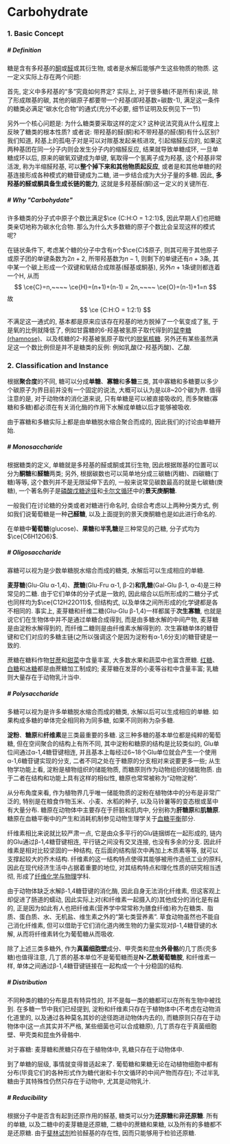 # Carbohydrate

### 1. Basic Concept

##### # Definition

糖是含有多羟基的[酮]()或[醛]()或其衍生物, 或者是水解后能够产生这些物质的物质. 这一定义实际上存在两个问题: 

首先, 定义中多羟基的“多”究竟如何界定? 实际上, 对于很多糖(不是所有)来说, 除了形成羰基的碳, 其他的碳原子都要带一个羟基(即羟基数=碳数-1), 满足这一条件的糖类必满足“碳水化合物”的通式(充分不必要, 细节证明及反例见下一节)

另外一个核心问题是: 为什么糖类要采取这样的定义? 这种说法究竟从什么程度上反映了糖类的根本性质? 或者说: 带羟基的醛(酮)和不带羟基的醛(酮)有什么区别? 我们知道, 羟基上的孤电子对是可以对羰基发起亲核进攻, 引起缩醛反应的, 如果这两种基团在同一分子内则会发生分子内的缩醛反应, 结果就导致单糖成环, 一旦单糖成环以后, 原来的碳氧双键成为单键, 氧取得一个氢离子成为羟基, 这个羟基非常活泼, 称为半缩醛羟基, 可以**整个掉下来和其他物质起反应**, 或者是和其他单糖的羟基连接形成各种模式的糖苷键成为二糖, 进一步结合成为大分子量的多糖. 因此, **多羟基的醛或酮具备生成长链的能力**, 这就是多羟基醛(酮)这一定义的关键所在.



##### # Why "Carbohydate"

许多糖类的分子式中原子个数比满足$\ce {C:H:O = 1:2:1}$, 因此早期人们也把糖类亲切地称为碳水化合物. 那么为什么大多数糖的原子个数比会呈现这样的模式呢?

在链状条件下, 考虑某个糖的分子中含有$n$个$\ce{C}$原子, 则其可用于其他原子或原子团的单键条数为$2n+2$, 所带羟基数为$n-1$, 则剩下的单键还有$n+3$条, 其中某一个碳上形成一个双键和氧结合成羰基(醛基或酮基), 另外$n+1$条键则都连着一个H, 从而
$$
\ce{C}=n,~~~~ \ce{H}=(n+1)+(n-1) = 2n,~~~~ \ce{O}=(n-1)+1=n
$$
故
$$
\ce {C:H:O = 1:2:1}
$$
不满足这一通式的, 基本都是原来应该存在羟基的地方脱掉了一个氧变成了氢, 于是氧的比例就降低了, 例如甘露糖的6-羟基被氢原子取代得到的[鼠李糖(rhamnose)]()、以及核糖的2-羟基被氢原子取代的[脱氧核糖](). 另外还有某些虽然满足这一个数比例但是并不是糖类的反例: 例如乳酸(2-羟基丙酸)、乙酸.





### 2. Classification and Instance

根据**聚合度**的不同, 糖可以分成**单糖**、**寡糖**和**多糖**三类, 其中寡糖和多糖要以多少个碳原子为界目前并没有一个固定的说法, 大概可以认为是以8~20个碳为界. 值得注意的是, 对于动物体的消化道来说, 只有单糖是可以被直接吸收的, 而多聚糖(寡糖和多糖)都必须在有关消化酶的作用下水解成单糖以后才能够被吸收.

由于寡糖和多糖实际上都是由单糖脱水缩合聚合而成的, 因此我们的讨论由单糖开始.



##### # Monosaccharide

根据糖类的定义, 单糖就是多羟基的醛或酮或其衍生物, 因此根据羰基的位置可以分为**酮糖**和**醛糖**两类; 另外, 根据碳数也可以简单地分成三碳糖(丙糖)、四碳糖(丁糖)等等, 这个数列并不是无限延伸下去的, 一般来说常见碳数最高的就是七碳糖(庚糖), 一个著名例子是[磷酸戊糖途径]()和[卡尔文循环]()中的**景天庚酮糖**.

一般我们在讨论糖的分类或者对糖进行命名时, 会综合考虑以上两种分类方式, 例如我们说葡萄糖是一种**己醛糖**, 以及上面提到的景天庚酮糖也是如此进行命名的.

在单糖中**葡萄糖**(glucose)、**果糖**和**半乳糖**是三种常见的己糖, 分子式均为$\ce{C6H12O6}$.



##### # Oligosaccharide

寡糖可以视为是少数单糖脱水缩合而成的糖类, 水解后可以生成相应的单糖. 

**麦芽糖**(Glu-Glu α-1,4)、**蔗糖**(Glu-Fru α-1, β-2)**和乳糖**(Gal-Glu β-1, α-4)是三种常见的二糖. 由于它们单体的分子式是一致的, 因此缩合以后所形成的二糖分子式也同样均为$\ce{C12H22O11}$, 但结构式, 以及单体之间所形成的化学键都是各不相同的. 事实上, 麦芽糖和纤维二糖(Glu-Glu β-1,4)一样都属于**次生寡糖**, 也就是说它们在生物体中并不是通过单糖合成得到, 而是由多糖水解的中间产物, 麦芽糖是由淀粉水解得到的, 而纤维二糖则是由纤维素水解得到的. 次生寡糖单体的糖苷键和它们对应的多糖主链(之所以强调这个是因为淀粉有α-1,6分支)的糖苷键是一致的.

蔗糖在糖料作物[甘蔗](botany/Saccharum.md)和[甜菜]()中含量丰富, 大多数水果和蔬菜中也富含蔗糖. [红糖]()、[白糖]()和[冰糖]()都是由蔗糖加工制成的; 麦芽糖在发芽的小麦等谷粒中含量丰富; 乳糖则大量存在于动物乳汁当中.



##### # Polysaccharide

多糖可以视为是许多单糖脱水缩合而成的糖类, 水解以后可以生成相应的单糖. 如果构成多糖的单体完全相同称为同多糖, 如果不同则称为杂多糖.

**淀粉**、**糖原**和**纤维素**是三类最重要的多糖. 这三种多糖的基本单位都是纯粹的葡萄糖, 但在空间聚合的结构上有所不同, 其中淀粉和糖原的结构是比较类似的, Glu单位间通过α-1,4糖苷键相连, 并且基本上每经过6~18个Glu单位就会产生一个使用α-1,6糖苷键实现的分支, 二者不同之处在于糖原的分支相对来说要更多一些; 从生物学功能上看, 淀粉是植物组织的储能物质, 而糖原则作为动物组织的储能物质. 由于二者在结构和功能上具有这样的相似性, 糖原也常常被称为“动物淀粉”.

从分布角度来看, 作为植物界几乎唯一储能物质的淀粉在植物体中的分布是非常广泛的, 特别是在粮食作物玉米、小麦、水稻的种子, 以及马铃薯等的变态根或茎中有大量分布. 糖原在动物体中主要存在于肝脏和肌肉中, 分别称为**肝糖原**和**肌糖原**. 糖原在血糖平衡中的产生和消耗机制参见动物生理学关于[血糖平衡]()部分.

纤维素相比来说就比较严肃一点, 它是由众多平行的Glu链捆绑在一起形成的, 链内的Glu通过β-1,4糖苷键相连, 平行链之间没有交叉连接, 也没有多余的分支. 因此纤维素是相对比较坚固的一种结构, 在后面的结构层次中再加上木质素等等, 就可以支撑起较大的乔木结构. 纤维素的这一结构特点使得其能够被用作造纸工业的原料, 因此在现代经济生活中占据着重要的地位, 对其结构特点和理化性质的研究相当透彻, 形成了[纤维化学与物理]()学科.

由于动物体缺乏水解β-1,4糖苷键的消化酶, 因此自身无法消化纤维素, 但这客观上却促进了肠道的蠕动, 因此实际上对(和纤维素一起摄入的)其他成分的消化是有益的, 正是因为如此有人也把纤维素(营养学中常常称为膳食纤维)称为在糖类、脂质、蛋白质、水、无机盐、维生素之外的“第七类营养素”. 草食动物虽然也不能自己消化纤维素, 但可以借助于它们消化道内微生物的力量实现对β-1,4糖苷键的水解, 从而将纤维素转化为葡萄糖从而吸收.

除了上述三类多糖外, 作为**真菌细胞壁**成分、甲壳类和昆虫**外骨骼**的几丁质(壳多糖)也值得注意, 几丁质的基本单位不是葡萄糖而是**N-乙酰葡萄糖胺**, 和纤维素一样, 单体之间通过β-1,4糖苷键链接在一起构成一个十分稳固的结构. 



##### # Distribution

不同种类的糖的分布是具有特异性的, 并不是每一类的糖都可以在所有生物中被找到. 在多糖一节中我们已经提到, 淀粉和纤维素只存在于植物体中(不考虑在动物消化道里的, 以及通过各种莫名其妙的途径跑进动物体内去的), 而糖原则只存在于动物体中(这一点其实并不严格, 某些细菌也可以合成糖原), 几丁质存在于真菌细胞壁、甲壳类和昆虫外骨骼中.

对于寡糖: 麦芽糖和蔗糖只存在于植物体中, 乳糖只存在于动物体中.

到了单糖的层级, 事情就变得普适起来了. 葡萄糖和果糖无论在动植物细胞中都有分布(毕竟它们的各种形式作为糖代谢和卡尔文循环的中间产物而存在); 不过半乳糖由于其特殊性仍然只存在于动物中, 尤其是动物乳汁.



##### # Reducibility

根据分子中是否含有起到还原作用的醛基, 糖类可以分为**还原糖**和**非还原糖**. 所有的单糖, 以及二糖中的麦芽糖是还原糖, 二糖中的蔗糖和果糖, 以及所有的多糖都不是还原糖. 由于[斐林试剂]()检验醛基的存在性, 因而只能够用于检验还原糖.







